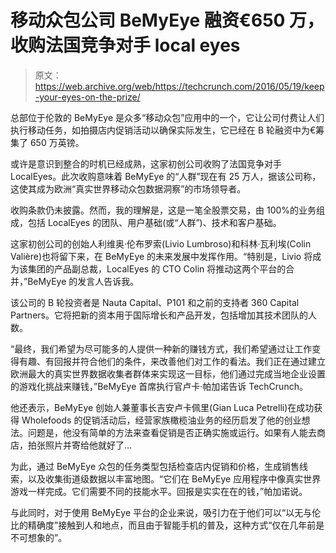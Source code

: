# 移动众包公司 BeMyEye 融资€650 万，收购法国竞争对手 local eyes 

> 原文：<https://web.archive.org/web/https://techcrunch.com/2016/05/19/keep-your-eyes-on-the-prize/>

总部位于伦敦的 BeMyEye 是众多“移动众包”应用中的一个，它让公司付费让人们执行移动任务，如拍摄店内促销活动以确保实际发生，它已经在 B 轮融资中为€筹集了 650 万英镑。

或许是意识到整合的时机已经成熟，这家初创公司收购了法国竞争对手 LocalEyes。此次收购意味着 BeMyEye 的“人群”现在有 25 万人，据该公司称，这使其成为欧洲“真实世界移动众包数据洞察”的市场领导者。

收购条款仍未披露。然而，我的理解是，这是一笔全股票交易，由 100%的业务组成，包括 LocalEyes 的团队、用户基础(或“人群”)、技术和客户基础。

这家初创公司的创始人利维奥·伦布罗索(Livio Lumbroso)和科林·瓦利埃(Colin Valière)也将留下来，在 BeMyEye 的未来发展中发挥作用。“特别是，Livio 将成为该集团的产品副总裁，LocalEyes 的 CTO Colin 将推动这两个平台的合并，”BeMyEye 的发言人告诉我。

该公司的 B 轮投资者是 Nauta Capital、P101 和之前的支持者 360 Capital Partners。它将把新的资本用于国际增长和产品开发，包括增加其技术团队的人数。

“最终，我们希望为尽可能多的人提供一种新的赚钱方式，我们希望通过让工作变得有趣、有回报并符合他们的条件，来改善他们对工作的看法。我们正在通过建立欧洲最大的真实世界数据收集者群体来实现这一目标，他们通过完成当地企业设置的游戏化挑战来赚钱，”BeMyEye 首席执行官卢卡·帕加诺告诉 TechCrunch。

他还表示，BeMyEye 创始人兼董事长吉安卢卡佩里(Gian Luca Petrelli)在成功获得 Wholefoods 的促销活动后，经营家族橄榄油业务的经历启发了他的创业想法。问题是，他没有简单的方法来查看促销是否正确实施或运行。如果有人能去商店，拍张照片并寄给他就好了…

为此，通过 BeMyEye 众包的任务类型包括检查店内促销和价格，生成销售线索，以及收集街道级数据以丰富地图。“它们在 BeMyEye 应用程序中像真实世界游戏一样完成。它们需要不同的技能水平。回报是实实在在的钱，”帕加诺说。

与此同时，对于使用 BeMyEye 平台的企业来说，吸引力在于他们可以“以无与伦比的精确度”接触到人和地点，而且由于智能手机的普及，这种方式“仅在几年前是不可想象的”。